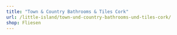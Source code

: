 ```yaml
---
title: "Town & Country Bathrooms & Tiles Cork"
url: /little-island/town-und-country-bathrooms-und-tiles-cork/
shop: Fliesen
---
```

